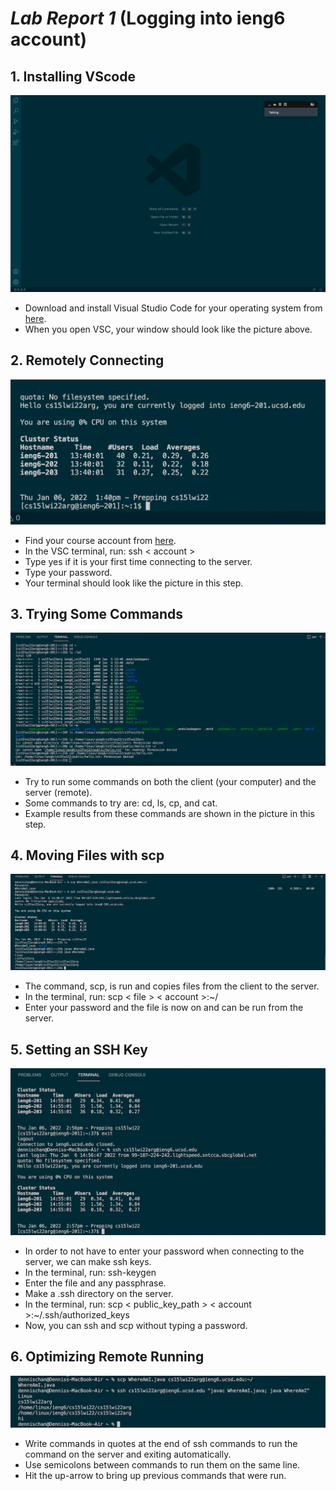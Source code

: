 # ***Lab Report 1*** (Logging into ieng6 account)

## 1. Installing VScode
![Image](installvsc.png)
* Download and install Visual Studio Code for your operating system from [here](https://code.visualstudio.com/).
* When you open VSC, your window should look like the picture above.

## 2. Remotely Connecting
![Image](remoteconnect.png)
* Find your course account from  [here](https://sdacs.ucsd.edu/~icc/index.php).
* In the VSC terminal, run:
ssh < account >
* Type yes if it is your first time connecting to the server.
* Type your password.
* Your terminal should look like the picture in this step.

## 3. Trying Some Commands
![Image](trycomms.png)
* Try to run some commands on both the client (your computer) and the server (remote).
* Some commands to try are: cd, ls, cp, and cat.
* Example results from these commands are shown in the picture in this step.

## 4. Moving Files with scp
![Image](movefilescp.png)
* The command, scp, is run and copies files from the client to the server.
* In the terminal, run:
scp < file > < account >:~/
* Enter your password and the file is now on and can be run from the server.

## 5. Setting an SSH Key
![Image](sshkey.png)
* In order to not have to enter your password when connecting to the server, we can make ssh keys.
* In the terminal, run:
ssh-keygen
* Enter the file and any passphrase.
* Make a .ssh directory on the server.
* In the terminal, run:
scp < public_key_path > < account >:~/.ssh/authorized_keys
* Now, you can ssh and scp without typing a password.

## 6. Optimizing Remote Running
![Image](optremrun.jpg)
* Write commands in quotes at the end of ssh commands to run the command on the server and exiting automatically.
* Use semicolons between commands to run them on the same line.
* Hit the up-arrow to bring up previous commands that were run.
